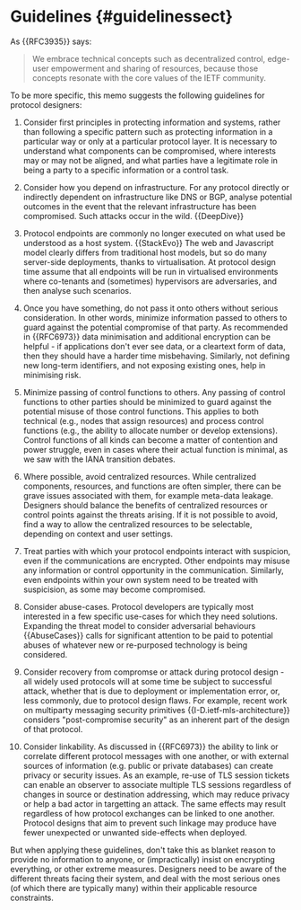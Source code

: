 
# Guidelines {#guidelinessect}

As {{RFC3935}} says:

> We embrace technical concepts such as decentralized control,
> edge-user empowerment and sharing of resources, because those
> concepts resonate with the core values of the IETF community.

To be more specific, this memo suggests the following guidelines for protocol designers:

1. Consider first principles in protecting information and systems, rather than
   following a specific pattern such as protecting information in a particular
way or only at a particular protocol layer. It is necessary to understand what
components can be compromised, where interests may or may not be aligned, and
what parties have a legitimate role in being a party to a specific information
or a control task.

1. Consider how you depend on infrastructure.  For any protocol directly or
   indirectly dependent on infrastructure like DNS or BGP, analyse potential
outcomes in the event that the relevant infrastructure has been compromised.
Such attacks occur in the wild. {{DeepDive}}

1. Protocol endpoints are commonly no longer executed on what used be
   understood as a host system.  {{StackEvo}} The web and Javascript model
clearly  differs from traditional host models, but so do many server-side
deployments, thanks to virtualisation.  At protocol design time assume
that all endpoints will be run in virtualised environments where co-tenants and
(sometimes) hypervisors are adversaries, and then analyse such scenarios.

1. Once you have something, do not pass it onto others without serious
   consideration. In other words, minimize information passed to others to
guard against the potential compromise of that party.  As recommended in
{{RFC6973}} data minimisation and additional encryption can be helpful - if
applications don't ever see data, or a cleartext form of data, then they should
have a harder time misbehaving. Similarly, not defining new long-term
identifiers, and not exposing existing ones, help in minimising risk.

1. Minimize passing of control functions to others. Any passing of control
functions to other parties should be minimized to guard against the
potential misuse of those control functions. This applies to both technical
(e.g., nodes that assign resources) and process control functions (e.g., the
ability to allocate number or develop extensions). Control functions of all
kinds can become a matter of contention and power struggle, even in cases where
their actual function is minimal, as we saw with the IANA transition debates.

1. Where possible, avoid centralized resources. While centralized components,
   resources, and functions are often simpler, there can be grave issues
associated with them, for example meta-data leakage. Designers should balance
the benefits of centralized resources or control points against the threats
arising.  If it is not possible to avoid, find a way to allow the centralized
resources to be selectable, depending on context and user settings.

1. Treat parties with which your protocol endpoints interact with suspicion,
even if the communications are encrypted. Other endpoints may misuse any
information or control opportunity in the communication. Similarly, even
endpoints within your own system need to be treated with suspicision, as some
may become compromised.

1. Consider abuse-cases. Protocol developers are typically most interested in a
   few specific use-cases for which they need solutions. Expanding the threat
model to consider adversarial behaviours {{AbuseCases}} calls for significant
attention to be paid to potential abuses of whatever new or re-purposed
technology is being considered. 

1. Consider recovery from compromse or attack during protocol design - all
   widely used protocols will at some time be subject to successful attack,
whether that is due to deployment or implementation error, or, less commonly,
due to protocol design flaws.  For example, recent work on multiparty messaging
security primitives {{I-D.ietf-mls-architecture}} considers "post-compromise
security" as an inherent part of the design of that protocol. 

1. Consider linkability. As discussed in {{RFC6973}} the ability to link or
   correlate different protocol messages with one another, or with external
sources of information (e.g. public or private databases) can create privacy or
security issues. As an example, re-use of TLS session tickets can enable an
observer to associate multiple TLS sessions regardless of changes in source or
destination addressing, which may reduce privacy or help a bad actor in
targetting an attack. The same effects may result regardless of how protocol
exchanges can be linked to one another.  Protocol designs that aim to prevent
such linkage may produce have fewer unexpected or unwanted side-effects when
deployed.

But when applying these guidelines, don't take this as blanket reason to
provide no information to anyone, or (impractically) insist on encrypting
everything, or other extreme measures.  Designers need to be aware of the
different threats facing their system, and deal with the most serious ones (of
which there are typically many) within their applicable resource constraints. 

